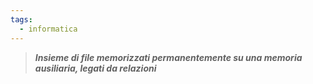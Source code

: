 ```yaml
---
tags:
  - informatica
---
```

> ***Insieme di file memorizzati permanentemente su una memoria ausiliaria, legati da relazioni***